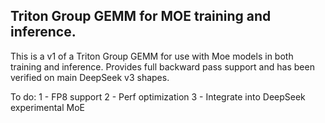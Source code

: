 ## Triton Group GEMM for MOE training and inference.
This is a v1 of a Triton Group GEMM for use with Moe models in both training and inference.
Provides full backward pass support and has been verified on main DeepSeek v3 shapes.

To do:
1 - FP8 support
2 - Perf optimization
3 - Integrate into DeepSeek experimental MoE
